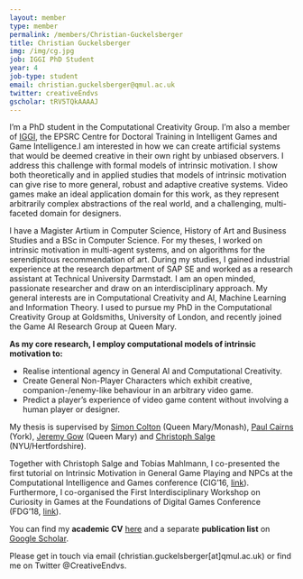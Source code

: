 ```yaml
---
layout: member
type: member
permalink: /members/Christian-Guckelsberger
title: Christian Guckelsberger
img: /img/cg.jpg
job: IGGI PhD Student
year: 4
job-type: student
email: christian.guckelsberger@qmul.ac.uk
twitter: creativeEndvs
gscholar: tRV5TQkAAAAJ
---
```


I’m a PhD student in the Computational Creativity Group. I’m also a member of [IGGI](http://iggi.org.uk/), the EPSRC Centre for Doctoral Training in Intelligent Games and Game Intelligence.I am interested in how we can create artificial systems that would be deemed creative in their own right by unbiased observers. I address this challenge with formal models of intrinsic motivation. I show both theoretically and in applied studies that models of intrinsic motivation can give rise to more general, robust and adaptive creative systems. Video games make an ideal application domain for this work, as they represent arbitrarily complex abstractions of the real world, and a challenging, multi-faceted domain for designers.

I have a Magister Artium in Computer Science, History of Art and Business Studies and a BSc in Computer Science. For my theses, I worked on intrinsic motivation in multi-agent systems, and on algorithms for the serendipitous recommendation of art. During my studies, I gained industrial experience at the research department of SAP SE and worked as a research assistant at Technical University Darmstadt. I am an open minded, passionate researcher and draw on an interdisciplinary approach. My general interests are in Computational Creativity and AI, Machine Learning and Information Theory. I used to pursue my PhD in the Computational Creativity Group at Goldsmiths, University of London, and recently joined the Game AI Research Group at Queen Mary.

**As my core research, I employ computational models of intrinsic motivation to:**

* Realise intentional agency in General AI and Computational Creativity.
* Create General Non-Player Characters which exhibit creative, companion-/enemy-like behaviour in an arbitrary video game.
* Predict a player’s experience of video game content without involving a human player or designer.

My thesis is supervised by [Simon Colton](/members/Simon-Colton/) (Queen Mary/Monash), [Paul Cairns](https://www-users.cs.york.ac.uk/~pcairns/) (York), [Jeremy Gow](/members/Jeremy-Gow/) (Queen Mary) and [Christoph Salge](http://homepages.herts.ac.uk/~cs08abi/) (NYU/Hertfordshire).

Together with Christoph Salge and Tobias Mahlmann, I co-presented the first tutorial on Intrinsic Motivation in General Game Playing and NPCs at the Computational Intelligence and Games conference (CIG’16, [link](http://cig16.image.ece.ntua.gr/tutorials/)). Furthermore, I co-organised the First Interdisciplinary Workshop on Curiosity in Games at the Foundations of Digital Games Conference (FDG’18, [link](http://curious-games.org/)).

You can find my **academic CV** [here](/pdf/CV_Guckelsberger_2019_May.pdf) and a separate **publication list** on [Google Scholar](https://scholar.google.co.uk/citations?user=tRV5TQkAAAAJ).

Please get in touch via email (christian.guckelsberger[at]qmul.ac.uk) or find me on Twitter @CreativeEndvs.